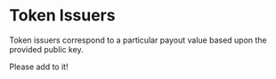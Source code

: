 # Token Issuers

Token issuers correspond to a particular payout value based upon the provided public key.

Please add to it!
